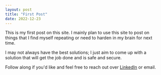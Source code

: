 ```yaml
---
layout: post
title: "First Post"
date: 2022-12-23
---
```

This is my first post on this site. I mainly plan to use this site to post on
things that I find myself repeating or need to harden in my brain for next time.

I may not always have the best solutions; I just aim to come up with a solution
that will get the job done and is safe and secure. 

Follow along if you'd like and feel free to reach out over [LinkedIn](https://www.linkedin.com/in/trgosselin/) or email.